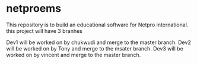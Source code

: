 # netproems
This repository is to build an educational software for Netpro international.
this project will have 3 branhes

Dev1 will be worked on by chukwudi and merge to the master branch.
Dev2 will be worked on by Tony and merge to the msater branch.
Dev3 will be worked on by vincent and merge to the master branch.
